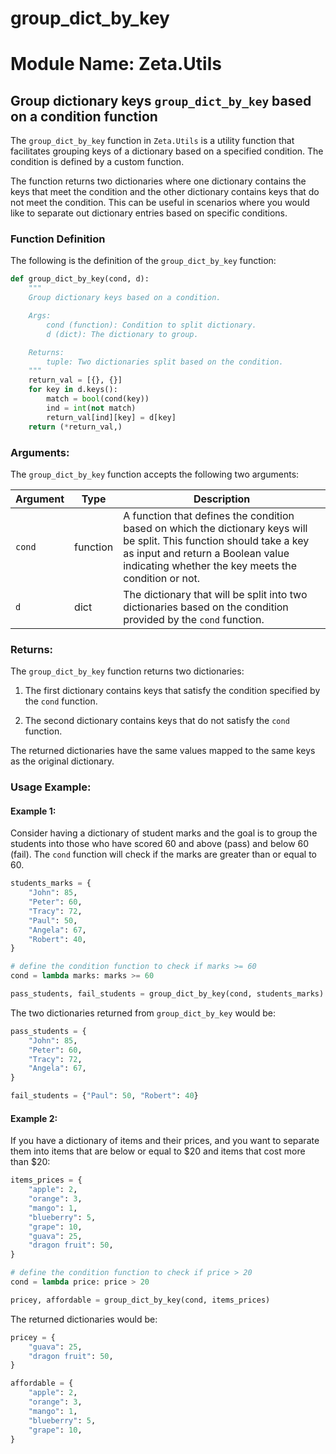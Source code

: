 # group_dict_by_key

# Module Name: Zeta.Utils 

## Group dictionary keys `group_dict_by_key` based on a condition function

The `group_dict_by_key` function in `Zeta.Utils` is a utility function that facilitates grouping keys of a dictionary based on a specified condition. The condition is defined by a custom function. 

The function returns two dictionaries where one dictionary contains the keys that meet the condition and the other dictionary contains keys that do not meet the condition. This can be useful in scenarios where you would like to separate out dictionary entries based on specific conditions.

### Function Definition

The following is the definition of the `group_dict_by_key` function:

```python
def group_dict_by_key(cond, d):
    """
    Group dictionary keys based on a condition.

    Args:
        cond (function): Condition to split dictionary.
        d (dict): The dictionary to group.

    Returns:
        tuple: Two dictionaries split based on the condition.
    """
    return_val = [{}, {}]
    for key in d.keys():
        match = bool(cond(key))
        ind = int(not match)
        return_val[ind][key] = d[key]
    return (*return_val,)
```

### Arguments:

The `group_dict_by_key` function accepts the following two arguments:

| Argument | Type | Description |
| --- | --- | --- | 
| `cond` | function | A function that defines the condition based on which the dictionary keys will be split. This function should take a key as input and return a Boolean value indicating whether the key meets the condition or not. |
| `d` | dict | The dictionary that will be split into two dictionaries based on the condition provided by the `cond` function. |

### Returns:

The `group_dict_by_key` function returns two dictionaries:

1. The first dictionary contains keys that satisfy the condition specified by the `cond` function.

2. The second dictionary contains keys that do not satisfy the `cond` function.

The returned dictionaries have the same values mapped to the same keys as the original dictionary. 

### Usage Example:

#### Example 1: 

Consider having a dictionary of student marks and the goal is to group the students into those who have scored 60 and above (pass) and below 60 (fail). The `cond` function will check if the marks are greater than or equal to 60. 

```python
students_marks = {
    "John": 85,
    "Peter": 60,
    "Tracy": 72,
    "Paul": 50,
    "Angela": 67,
    "Robert": 40,
}

# define the condition function to check if marks >= 60
cond = lambda marks: marks >= 60

pass_students, fail_students = group_dict_by_key(cond, students_marks)
```

The two dictionaries returned from `group_dict_by_key` would be:

```python
pass_students = {
    "John": 85,
    "Peter": 60,
    "Tracy": 72,
    "Angela": 67,
}

fail_students = {"Paul": 50, "Robert": 40}
```

#### Example 2:

If you have a dictionary of items and their prices, and you want to separate them into items that are below or equal to $20 and items that cost more than $20:

```python
items_prices = {
    "apple": 2,
    "orange": 3,
    "mango": 1,
    "blueberry": 5,
    "grape": 10,
    "guava": 25,
    "dragon fruit": 50,
}

# define the condition function to check if price > 20
cond = lambda price: price > 20

pricey, affordable = group_dict_by_key(cond, items_prices)
```

The returned dictionaries would be:

```python
pricey = {
    "guava": 25,
    "dragon fruit": 50,
}

affordable = {
    "apple": 2,
    "orange": 3,
    "mango": 1,
    "blueberry": 5,
    "grape": 10,
}
```

